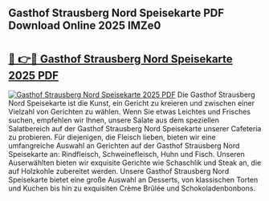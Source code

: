 ## Gasthof Strausberg Nord Speisekarte PDF Download Online 2025 lMZe0

# <h2><a href="http://gcb41n.nevu.top/?p=Gasthof+Strausberg+Nord+Speisekarte">🔗 👉🔴 Gasthof Strausberg Nord Speisekarte 2025 PDF</a></h2>

[![Gasthof Strausberg Nord Speisekarte 2025 PDF](https://i.imgur.com/dBaPXMq.png)](http://gcb41n.nevu.top/?p=Gasthof+Strausberg+Nord+Speisekarte)
Die Gasthof Strausberg Nord Speisekarte ist die Kunst, ein Gericht zu kreieren und zwischen einer Vielzahl von Gerichten zu wählen. Wenn Sie etwas Leichtes und Frisches suchen, empfehlen wir Ihnen, unsere Salate aus dem speziellen Salatbereich auf der Gasthof Strausberg Nord Speisekarte unserer Cafeteria zu probieren. Für diejenigen, die Fleisch lieben, bieten wir eine umfangreiche Auswahl an Gerichten auf der Gasthof Strausberg Nord Speisekarte an: Rindfleisch, Schweinefleisch, Huhn und Fisch. Unseren Auserwählten bieten wir exquisite Gerichte wie Schaschlik und Steak an, die auf Holzkohle zubereitet werden. Unsere Gasthof Strausberg Nord Speisekarte bietet eine große Auswahl an Desserts, von klassischen Torten und Kuchen bis hin zu exquisiten Crème Brûlée und Schokoladenbonbons.
